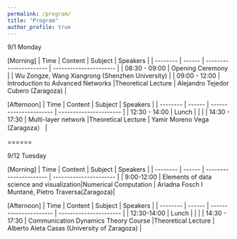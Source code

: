 ```yaml
---
permalink: /program/
title: "Program"
author_profile: true
---
```



9/1 Monday

[Morning] 
| Time             | Content                                 |       Subject          |             Speakers                             |
| --------         | ------                                  | ---------------------- | ----------------------                           |
| 08:30 - 09:00    | Opening Ceremony                        |                        | Wu Zongze, Wang Xiangrong (Shenzhen University)  |
| 09:00 - 12:00    | Introduction to Advanced Networks       |Theoretical Lecture     | Alejandro Tejedor Cubero (Zaragoza)              |

[Afternoon] 
| Time             | Content                                 |       Subject          |             Speakers                             |
| --------         | ------                                  | ---------------------- | ----------------------                           |
| 12:30 - 14:00    | Lunch                                   |                        |    |
| 14:30 - 17:30    | Multi-layer network                     |Theoretical Lecture     | Yamir Moreno Vega (Zaragoza）                    |


======

9/12 Tuesday

[Morning] 
| Time             | Content                                   |       Subject          |             Speakers                              |
| --------         | ------                                    | ---------------------- | ----------------------                            |
| 9:00-12:00       | Elements of data science and visualization|Numerical Computation   | Ariadna Fosch I Muntané, Pietro Traversa(Zaragoza)|
 
[Afternoon] 
| Time             | Content                                 |       Subject          |             Speakers                             |
| --------         | ------                                  | ---------------------- | ----------------------                           |
| 12:30-14:00      | Lunch                                   |                        |  |
| 14:30 - 17:30    | Communication Dynamics Theory Course    |Theoretical Lecture     | Alberto Aleta Casas (University of Zaragoza)     |
